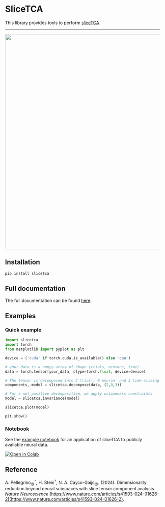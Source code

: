 # SliceTCA

This library provides tools to perform [sliceTCA](https://www.biorxiv.org/content/10.1101/2023.03.01.530616v1).

___

<p align="center">
  <img width="700" src="https://raw.githubusercontent.com/arthur-pe/slicetca/fb51e536afad9bfab60b5fc1def764ad6af1983c/img/decomposition.svg">
</p>

## Installation 

```commandline
pip install slicetca
```

## Full documentation

The full documentation can be found [here](https://github.com/arthur-pe/slicetca/blob/master/documentation.md).

## Examples

### Quick example 

```python
import slicetca
import torch
from matplotlib import pyplot as plt

device = ('cuda' if torch.cuda.is_available() else 'cpu')

# your_data is a numpy array of shape (trials, neurons, time).
data = torch.tensor(your_data, dtype=torch.float, device=device)

# The tensor is decomposed into 2 trial-, 0 neuron- and 3 time-slicing components.
components, model = slicetca.decompose(data, (2,0,3))

# For a not positive decomposition, we apply uniqueness constraints
model = slicetca.invariance(model)

slicetca.plot(model)

plt.show()
```

### Notebook

See the [example notebook](https://github.com/arthur-pe/slicetca/blob/master/sliceTCA_notebook_1.ipynb) for an application of sliceTCA to publicly available neural data.

<a target="_blank" href="https://colab.research.google.com/github/arthur-pe/slicetca/blob/master/sliceTCA_notebook_1.ipynb">
  <img src="https://colab.research.google.com/assets/colab-badge.svg" alt="Open In Colab"/>
</a>

## Reference

A. Pellegrino<sub>@</sub><sup>†</sup>, H. Stein<sup>†</sup>, N. A. Cayco-Gaijc<sub>@</sub>. (2024). Dimensionality reduction beyond neural subspaces with slice tensor component analysis. *Nature Neuroscience* [https://www.nature.com/articles/s41593-024-01626-2](https://www.nature.com/articles/s41593-024-01626-2).